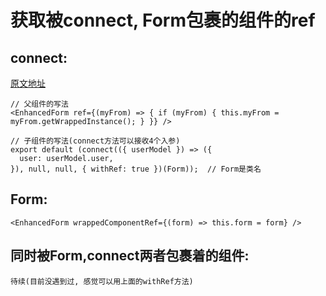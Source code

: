 # 获取被connect, Form包裹的组件的ref

## connect:  

[原文地址](https://itnext.io/advanced-react-redux-techniques-how-to-use-refs-on-connected-components-e27b55c06e34)

    // 父组件的写法
    <EnhancedForm ref={(myFrom) => { if (myFrom) { this.myFrom = myFrom.getWrappedInstance(); } }} />
    
    // 子组件的写法(connect方法可以接收4个入参)
    export default (connect(({ userModel }) => ({
      user: userModel.user,
    }), null, null, { withRef: true })(Form));  // Form是类名

## Form:  
    <EnhancedForm wrappedComponentRef={(form) => this.form = form} />

## 同时被Form,connect两者包裹着的组件:  
    待续(目前没遇到过, 感觉可以用上面的withRef方法)
